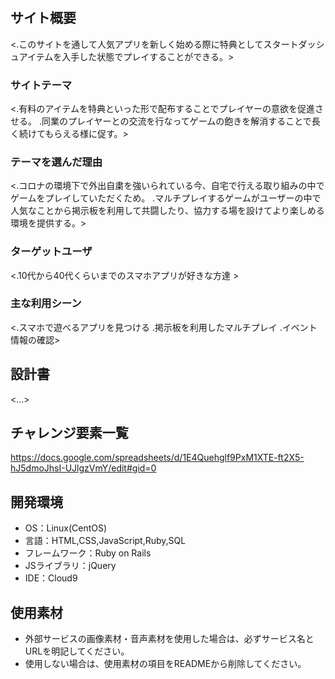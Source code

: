 # <Game-Watching>

## サイト概要
<.このサイトを通して人気アプリを新しく始める際に特典としてスタートダッシュアイテムを入手した状態でプレイすることができる。>

### サイトテーマ
<.有料のアイテムを特典といった形で配布することでプレイヤーの意欲を促進させる。
 .同業のプレイヤーとの交流を行なってゲームの飽きを解消することで長く続けてもらえる様に促す。>

### テーマを選んだ理由
<.コロナの環境下で外出自粛を強いられている今、自宅で行える取り組みの中でゲームをプレイしていただくため。
.マルチプレイするゲームがユーザーの中で人気なことから掲示板を利用して共闘したり、協力する場を設けてより楽しめる環境を提供する。>

### ターゲットユーザ
<.10代から40代くらいまでのスマホアプリが好きな方達 >

### 主な利用シーン
<.スマホで遊べるアプリを見つける
 .掲示板を利用したマルチプレイ
 .イベント情報の確認>

## 設計書
<...>

## チャレンジ要素一覧
<https://docs.google.com/spreadsheets/d/1E4Quehglf9PxM1XTE-ft2X5-hJ5dmoJhsI-UJlgzVmY/edit#gid=0>

## 開発環境
- OS：Linux(CentOS)
- 言語：HTML,CSS,JavaScript,Ruby,SQL
- フレームワーク：Ruby on Rails
- JSライブラリ：jQuery
- IDE：Cloud9

## 使用素材
- 外部サービスの画像素材・音声素材を使用した場合は、必ずサービス名とURLを明記してください。
- 使用しない場合は、使用素材の項目をREADMEから削除してください。